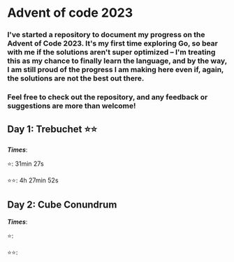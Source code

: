 # Advent of code 2023

### I've started a repository to document my progress on the Advent of Code 2023. It's my first time exploring Go, so bear with me if the solutions aren't super optimized – I'm treating this as my chance to finally learn the language, and by the way, I am still proud of the progress I am making here even if, again, the solutions are not the best out there.

### Feel free to check out the repository, and any feedback or suggestions are more than welcome!

## Day 1: Trebuchet ⭐⭐
**_Times_**:

⭐: 31min 27s

⭐⭐: 4h 27min 52s
## Day 2: Cube Conundrum 
**_Times_**:

⭐:

⭐⭐: